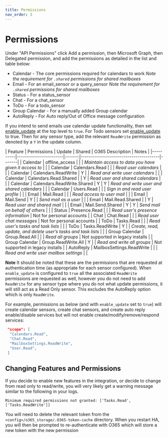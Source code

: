 ```yaml
---
title: Permissions
nav_order: 3
---
```


# Permissions

Under "API Permissions" click Add a permission, then Microsoft Graph, then Delegated permission, and add the permissions as detailed in the list and table below:
  * Calendar - The core permissions required for calendars to work *Note the requirement for `.shared` permissions for shared mailboxes*
  * Email - For an email_sensor or a query_sensor *Note the requirement for `.shared` permissions for shared mailboxes*
  * Status - For a status_sensor
  * Chat - For a chat_sensor
  * ToDo - For a todo_sensor
  * Group Calendar - For a manually added Group calendar
  * AutoReply - For Auto reply/Out of Office message configuration


  If you intend to send emails use calendar update functionality, then set [enable_update](./installation_and_configuration.md#configuration_variables) at the top level to `true`. For Todo sensors set [enable_update](installation_and_configuration.md#todo_sensors) to true. Then for any sensor type, add the relevant `ReadWrite` permission as denoted by a `Y` in the update column.
   

   | Feature  | Permissions           | Update | Shared | O365 Description                      | Notes |
   |----------|-----------------------|:------:|---------------------------------------|-------|
   | Calendar | offline_access        |   |   |  *Maintain access to data you have given it access to* |       |
   | Calendar | Calendars.Read        |   |   |  *Read user calendars*  |       |
   | Calendar | Calendars.ReadWrite   | Y |   |  *Read and write user calendars* |       |
   | Calendar | Calendars.Read.Shared |   | Y |  *Read user and shared calendars*  |       |
   | Calendar | Calendars.ReadWrite.Shared | Y | Y |  *Read and write user and shared calendars* |       |
   | Calendar | Users.Read            |   |   |  *Sign in and read user profile* |       |
   | Email    | Mail.Read             |   |   |  *Read access to user mail* |       |
   | Email    | Mail.Send             | Y |   |  *Send mail as a user* |       |
   | Email    | Mail.Read.Shared      |   | Y |  *Read user and shared mail* |       |
   | Email    | Mail.Send.Shared      | Y | Y |  *Send mail on behalf of others* |       |
   | Status   | Presence.Read         |   |   |  *Read user's presence information* | Not for personal accounts |
   | Chat     | Chat.Read             |   |   |  *Read user chat messages* | Not for personal accounts |
   | ToDo     | Tasks.Read            |   |   |  *Read user's tasks and task lists* |       |
   | ToDo     | Tasks.ReadWrite       | Y |   |  *Create, read, update, and delete user’s tasks and task lists* |   |
   | Group Calendar | Group.Read.All  |   |   |  *Read all groups* | Not supported in legacy installs |
   | Group Calendar | Group.ReadWrite.All | Y |   |  *Read and write all groups* | Not supported in legacy installs |
   | AutoReply | MailboxSettings.ReadWrite |   |   |  *Read and write user mailbox settings* |       |
   
**Note** It should be noted that these are the permissions that are requested at authentication time (as appropriate for each sensor configured). When `enable_update` is configured to `true` all the associated `ReadWrite` permissions are requested as well, however you do not need to add `ReadWrite` for any sensor type where you do not what update permissions, it will still act as a Read Only sensor. This excludes the AutoReply option which is only `ReadWrite`.

For example, permissions as below (and with `enable_update` set to `true`) will create calendar sensors, create chat sensors, and create auto reply enable/disable services but will not enable create/modify/remove/respond services:
```json
 "scope": [
  "Calendars.Read",
  "Chat.Read",
  "MailboxSettings.ReadWrite",
  "User.Read",
 ]
```

## Changing Features and Permissions
If you decide to enable new features in the integration, or decide to change from read only to read/write, you will very likely get a warning message similar to the following in your logs.

`Minimum required permissions not granted: ['Tasks.Read', ['Tasks.ReadWrite']]`

You will need to delete the relevant token from the `<config>/o365_storage/.O365-token-cache` directory. When you restart HA, you will then be prompted to re-authenticate with O365 which will store a new token with the new permission